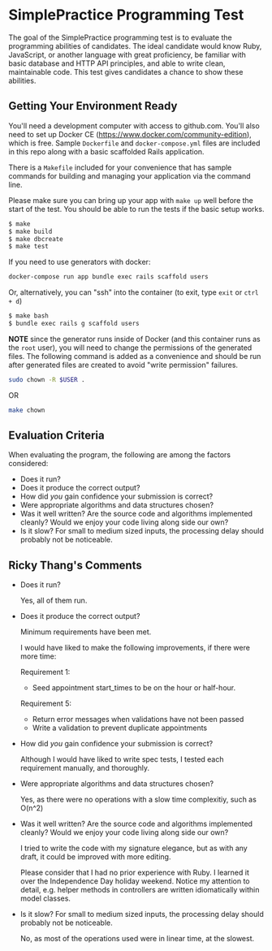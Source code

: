 SimplePractice Programming Test
=======================

The goal of the SimplePractice programming test is to evaluate the programming abilities
of candidates. The ideal candidate would know Ruby, JavaScript, or another language with
great proficiency, be familiar with basic database and HTTP API principles, and able to
write clean, maintainable code. This test gives candidates a chance to show these
abilities.

Getting Your Environment Ready
------------------------------

You'll need a development computer with access to github.com. You'll also need to set up
Docker CE (https://www.docker.com/community-edition), which is free. Sample `Dockerfile`
and `docker-compose.yml` files are included in this repo along with a basic scaffolded
Rails application.

There is a `Makefile` included for your convenience that has sample commands for building
and managing your application via the command line.

Please make sure you can bring up your app with `make up` well before the start of the
test. You should be able to run the tests if the basic setup works.

```bash
$ make
$ make build
$ make dbcreate
$ make test
```

If you need to use generators with docker:

```bash
docker-compose run app bundle exec rails scaffold users
```

Or, alternatively, you can "ssh" into the container (to exit, type `exit` or `ctrl + d`)

```bash
$ make bash
$ bundle exec rails g scaffold users
```

**NOTE** since the generator runs inside of Docker (and this container runs as
the `root` user), you will need to change the permissions of the generated
files. The following command is added as a convenience and should be run after
generated files are created to avoid "write permission" failures.

```bash
sudo chown -R $USER .
```

OR

```bash
make chown
```

Evaluation Criteria
-------------------

When evaluating the program, the following are among the factors considered:

 * Does it run?
 * Does it produce the correct output?
 * How did _you_ gain confidence your submission is correct?
 * Were appropriate algorithms and data structures chosen?
 * Was it well written? Are the source code and algorithms implemented cleanly?
   Would we enjoy your code living along side our own?
 * Is it slow? For small to medium sized inputs, the processing delay should
   probably not be noticeable.
   
   
Ricky Thang's Comments
----------------------

 * Does it run?

   Yes, all of them run.

 * Does it produce the correct output?

   Minimum requirements have been met.

   I would have liked to make the following improvements, if there were more time:

   Requirement 1:
   - Seed appointment start_times to be on the hour or half-hour.

   Requirement 5:
    - Return error messages when validations have not been passed
    - Write a validation to prevent duplicate appointments

 * How did _you_ gain confidence your submission is correct?

   Although I would have liked to write spec tests, I tested each requirement manually, and thoroughly.

 * Were appropriate algorithms and data structures chosen?

   Yes, as there were no operations with a slow time complexitiy, such as O(n^2)

 * Was it well written? Are the source code and algorithms implemented cleanly?
   Would we enjoy your code living along side our own?

   I tried to write the code with my signature elegance, but as with any draft, 
   it could be improved with more editing.
   
   Please consider that I had no prior experience with Ruby. I learned it over the Independence Day holiday weekend. Notice my attention to detail, e.g. helper methods in controllers are written idiomatically within model classes.

 * Is it slow? For small to medium sized inputs, the processing delay should
   probably not be noticeable.
   
   No, as most of the operations used were in linear time, at the slowest.

